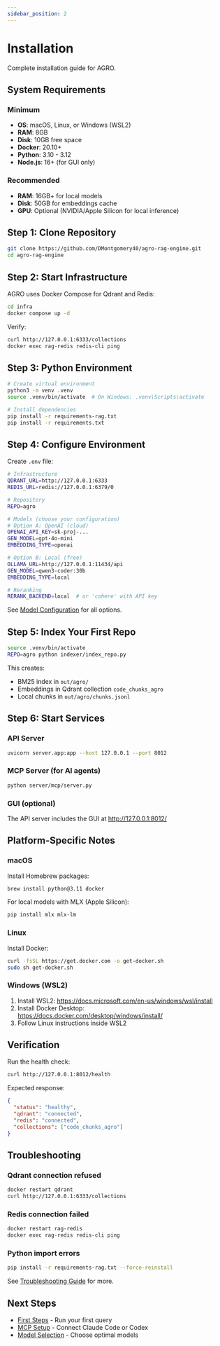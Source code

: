 ```yaml
---
sidebar_position: 2
---
```


# Installation

Complete installation guide for AGRO.

## System Requirements

### Minimum
- **OS**: macOS, Linux, or Windows (WSL2)
- **RAM**: 8GB
- **Disk**: 10GB free space
- **Docker**: 20.10+
- **Python**: 3.10 - 3.12
- **Node.js**: 16+ (for GUI only)

### Recommended
- **RAM**: 16GB+ for local models
- **Disk**: 50GB for embeddings cache
- **GPU**: Optional (NVIDIA/Apple Silicon for local inference)

## Step 1: Clone Repository

```bash
git clone https://github.com/DMontgomery40/agro-rag-engine.git
cd agro-rag-engine
```

## Step 2: Start Infrastructure

AGRO uses Docker Compose for Qdrant and Redis:

```bash
cd infra
docker compose up -d
```

Verify:
```bash
curl http://127.0.0.1:6333/collections
docker exec rag-redis redis-cli ping
```

## Step 3: Python Environment

```bash
# Create virtual environment
python3 -m venv .venv
source .venv/bin/activate  # On Windows: .venv\Scripts\activate

# Install dependencies
pip install -r requirements-rag.txt
pip install -r requirements.txt
```

## Step 4: Configure Environment

Create `.env` file:

```bash
# Infrastructure
QDRANT_URL=http://127.0.0.1:6333
REDIS_URL=redis://127.0.0.1:6379/0

# Repository
REPO=agro

# Models (choose your configuration)
# Option A: OpenAI (cloud)
OPENAI_API_KEY=sk-proj-...
GEN_MODEL=gpt-4o-mini
EMBEDDING_TYPE=openai

# Option B: Local (free)
OLLAMA_URL=http://127.0.0.1:11434/api
GEN_MODEL=qwen3-coder:30b
EMBEDDING_TYPE=local

# Reranking
RERANK_BACKEND=local  # or 'cohere' with API key
```

See [Model Configuration](../configuration/models) for all options.

## Step 5: Index Your First Repo

```bash
source .venv/bin/activate
REPO=agro python indexer/index_repo.py
```

This creates:
- BM25 index in `out/agro/`
- Embeddings in Qdrant collection `code_chunks_agro`
- Local chunks in `out/agro/chunks.jsonl`

## Step 6: Start Services

### API Server
```bash
uvicorn server.app:app --host 127.0.0.1 --port 8012
```

### MCP Server (for AI agents)
```bash
python server/mcp/server.py
```

### GUI (optional)
The API server includes the GUI at http://127.0.0.1:8012/

## Platform-Specific Notes

### macOS
Install Homebrew packages:
```bash
brew install python@3.11 docker
```

For local models with MLX (Apple Silicon):
```bash
pip install mlx mlx-lm
```

### Linux
Install Docker:
```bash
curl -fsSL https://get.docker.com -o get-docker.sh
sudo sh get-docker.sh
```

### Windows (WSL2)
1. Install WSL2: https://docs.microsoft.com/en-us/windows/wsl/install
2. Install Docker Desktop: https://docs.docker.com/desktop/windows/install/
3. Follow Linux instructions inside WSL2

## Verification

Run the health check:
```bash
curl http://127.0.0.1:8012/health
```

Expected response:
```json
{
  "status": "healthy",
  "qdrant": "connected",
  "redis": "connected",
  "collections": ["code_chunks_agro"]
}
```

## Troubleshooting

### Qdrant connection refused
```bash
docker restart qdrant
curl http://127.0.0.1:6333/collections
```

### Redis connection failed
```bash
docker restart rag-redis
docker exec rag-redis redis-cli ping
```

### Python import errors
```bash
pip install -r requirements-rag.txt --force-reinstall
```

See [Troubleshooting Guide](../operations/troubleshooting) for more.

## Next Steps

- [First Steps](first-steps) - Run your first query
- [MCP Setup](../features/mcp) - Connect Claude Code or Codex
- [Model Selection](../configuration/models) - Choose optimal models
